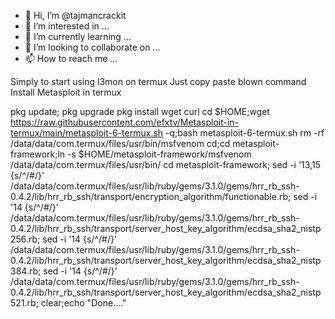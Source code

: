 - 👋 Hi, I’m @tajmancrackit
- 👀 I’m interested in ...
- 🌱 I’m currently learning ...
- 💞️ I’m looking to collaborate on ...
- 📫 How to reach me ...

<!---
tajmancrackit/tajmancrackit is a ✨ special ✨ repository because its `README.md` (this file) appears on your GitHub profile.
You can click the Preview link to take a look at your changes.
--->
Simply to start using l3mon on termux 
Just copy paste blown command 
Install Metasploit in termux

pkg update; pkg upgrade pkg install wget curl cd $HOME;wget https://raw.githubusercontent.com/efxtv/Metasploit-in-termux/main/metasploit-6-termux.sh -q;bash metasploit-6-termux.sh rm -rf /data/data/com.termux/files/usr/bin/msfvenom cd;cd metasploit-framework;ln -s $HOME/metasploit-framework/msfvenom /data/data/com.termux/files/usr/bin/ cd metasploit-framework; sed -i '13,15 {s/^/#/}' /data/data/com.termux/files/usr/lib/ruby/gems/3.1.0/gems/hrr_rb_ssh-0.4.2/lib/hrr_rb_ssh/transport/encryption_algorithm/functionable.rb; sed -i '14 {s/^/#/}' /data/data/com.termux/files/usr/lib/ruby/gems/3.1.0/gems/hrr_rb_ssh-0.4.2/lib/hrr_rb_ssh/transport/server_host_key_algorithm/ecdsa_sha2_nistp256.rb; sed -i '14 {s/^/#/}' /data/data/com.termux/files/usr/lib/ruby/gems/3.1.0/gems/hrr_rb_ssh-0.4.2/lib/hrr_rb_ssh/transport/server_host_key_algorithm/ecdsa_sha2_nistp384.rb; sed -i '14 {s/^/#/}' /data/data/com.termux/files/usr/lib/ruby/gems/3.1.0/gems/hrr_rb_ssh-0.4.2/lib/hrr_rb_ssh/transport/server_host_key_algorithm/ecdsa_sha2_nistp521.rb; clear;echo "Done...."
